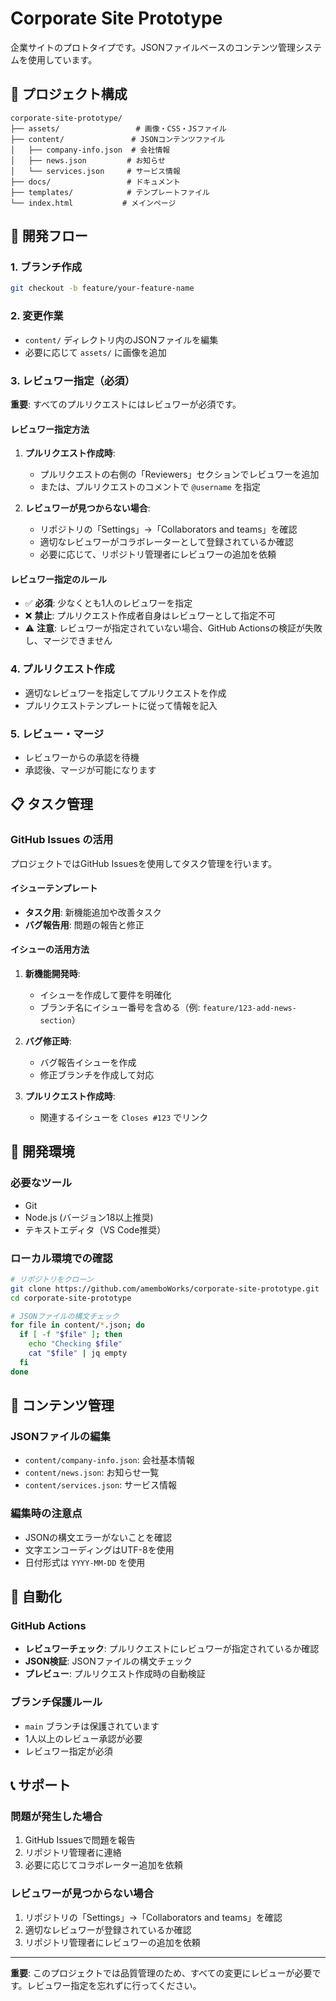 # Corporate Site Prototype

企業サイトのプロトタイプです。JSONファイルベースのコンテンツ管理システムを使用しています。

## 📁 プロジェクト構成

```
corporate-site-prototype/
├── assets/                 # 画像・CSS・JSファイル
├── content/               # JSONコンテンツファイル
│   ├── company-info.json  # 会社情報
│   ├── news.json         # お知らせ
│   └── services.json     # サービス情報
├── docs/                 # ドキュメント
├── templates/            # テンプレートファイル
└── index.html           # メインページ
```

## 🚀 開発フロー

### 1. ブランチ作成
```bash
git checkout -b feature/your-feature-name
```

### 2. 変更作業
- `content/` ディレクトリ内のJSONファイルを編集
- 必要に応じて `assets/` に画像を追加

### 3. レビュワー指定（必須）
**重要**: すべてのプルリクエストにはレビュワーが必須です。

#### レビュワー指定方法
1. **プルリクエスト作成時**:
   - プルリクエストの右側の「Reviewers」セクションでレビュワーを追加
   - または、プルリクエストのコメントで `@username` を指定

2. **レビュワーが見つからない場合**:
   - リポジトリの「Settings」→「Collaborators and teams」を確認
   - 適切なレビュワーがコラボレーターとして登録されているか確認
   - 必要に応じて、リポジトリ管理者にレビュワーの追加を依頼

#### レビュワー指定のルール
- ✅ **必須**: 少なくとも1人のレビュワーを指定
- ❌ **禁止**: プルリクエスト作成者自身はレビュワーとして指定不可
- ⚠️ **注意**: レビュワーが指定されていない場合、GitHub Actionsの検証が失敗し、マージできません

### 4. プルリクエスト作成
- 適切なレビュワーを指定してプルリクエストを作成
- プルリクエストテンプレートに従って情報を記入

### 5. レビュー・マージ
- レビュワーからの承認を待機
- 承認後、マージが可能になります

## 📋 タスク管理

### GitHub Issues の活用
プロジェクトではGitHub Issuesを使用してタスク管理を行います。

#### イシューテンプレート
- **タスク用**: 新機能追加や改善タスク
- **バグ報告用**: 問題の報告と修正

#### イシューの活用方法
1. **新機能開発時**:
   - イシューを作成して要件を明確化
   - ブランチ名にイシュー番号を含める（例: `feature/123-add-news-section`）

2. **バグ修正時**:
   - バグ報告イシューを作成
   - 修正ブランチを作成して対応

3. **プルリクエスト作成時**:
   - 関連するイシューを `Closes #123` でリンク

## 🔧 開発環境

### 必要なツール
- Git
- Node.js (バージョン18以上推奨)
- テキストエディタ（VS Code推奨）

### ローカル環境での確認
```bash
# リポジトリをクローン
git clone https://github.com/amemboWorks/corporate-site-prototype.git
cd corporate-site-prototype

# JSONファイルの構文チェック
for file in content/*.json; do
  if [ -f "$file" ]; then
    echo "Checking $file"
    cat "$file" | jq empty
  fi
done
```

## 📝 コンテンツ管理

### JSONファイルの編集
- `content/company-info.json`: 会社基本情報
- `content/news.json`: お知らせ一覧
- `content/services.json`: サービス情報

### 編集時の注意点
- JSONの構文エラーがないことを確認
- 文字エンコーディングはUTF-8を使用
- 日付形式は `YYYY-MM-DD` を使用

## 🤖 自動化

### GitHub Actions
- **レビュワーチェック**: プルリクエストにレビュワーが指定されているか確認
- **JSON検証**: JSONファイルの構文チェック
- **プレビュー**: プルリクエスト作成時の自動検証

### ブランチ保護ルール
- `main` ブランチは保護されています
- 1人以上のレビュー承認が必要
- レビュワー指定が必須

## 📞 サポート

### 問題が発生した場合
1. GitHub Issuesで問題を報告
2. リポジトリ管理者に連絡
3. 必要に応じてコラボレーター追加を依頼

### レビュワーが見つからない場合
1. リポジトリの「Settings」→「Collaborators and teams」を確認
2. 適切なレビュワーが登録されているか確認
3. リポジトリ管理者にレビュワーの追加を依頼

---

**重要**: このプロジェクトでは品質管理のため、すべての変更にレビューが必要です。レビュワー指定を忘れずに行ってください。
